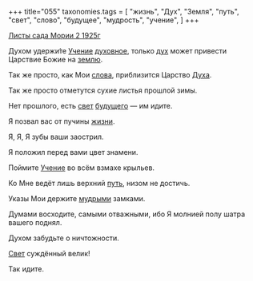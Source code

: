 +++
title="055"
taxonomies.tags = [
 "жизнь",
 "Дух",
 "Земля",
 "путь",
 "свет",
 "слово",
 "будущее",
 "мудрость",
 "учение",
]
+++

[Листы сада Мории 2 1925г](/agni/1925)

Духом удержи́те [Учение](/tags/учение) [духовное](/tags/Дух), только [дух](/tags/Дух) может привести Царствие Божие на [землю](/tags/Земля).   

Так же просто, как Мои [слова](/tags/слово), приблизится Царство [Духа](/tags/Дух).   

Так же просто отметутся сухие листья прошлой зимы.   

Нет прошлого, есть [свет](/tags/свет) [будущего](/tags/будущее) — им идите.   

Я позвал вас от пучины [жизни](/tags/жизнь).   

Я, Я, Я зубы ваши заострил.   

Я положил перед вами цвет знамени.   

Поймите [Учение](/tags/учение) во всём взмахе крыльев.   

Ко Мне ведёт лишь верхний [путь](/tags/путь), низом не достичь.   

Указы Мои держите [мудрыми](/tags/мудрость) замками.   

Думами восходите, самыми отважными, ибо Я молнией полу шатра вашего поднял.   

Духом забудьте о ничтожности.   

[Свет](/tags/свет) суждённый велик!   

Так идите.   


